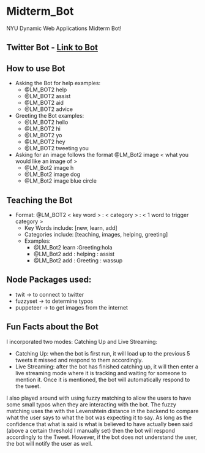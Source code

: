 # Midterm_Bot
NYU Dynamic Web Applications Midterm Bot!

## Twitter Bot - [Link to Bot](https://twitter.com/LM_Bot2)

## How to use Bot
* Asking the Bot for help examples:
	* @LM_BOT2 help
	* @LM_BOT2 assist
	* @LM_BOT2 aid
	* @LM_BOT2 advice
* Greeting the Bot examples:
	* @LM_BOT2 hello
	* @LM_BOT2 hi
	* @LM_BOT2 yo
	* @LM_BOT2 hey
	* @LM_BOT2 tweeting you
* Asking for an image follows the format @LM_Bot2 image < what you would like an image of >
	* @LM_Bot2 image h
	* @LM_Bot2 image dog
	* @LM_Bot2 image blue circle

## Teaching the Bot
* Format: @LM_BOT2 < key word > : < category > : < 1 word to trigger category >
	* Key Words include: [new, learn, add]
	* Categories include: [teaching, images, helping, greeting]
	* Examples:
		* @LM_Bot2 learn :Greeting:hola
		* @LM_Bot2 add : helping : assist
		* @LM_Bot2 add : Greeting : wassup

## Node Packages used:
* twit -> to connect to twitter
* fuzzyset -> to determine typos
* puppeteer -> to get images from the internet

## Fun Facts about the Bot
I incorporated two modes: Catching Up and Live Streaming:
* Catching Up: when the bot is first run, it will load up to the previous 5 tweets it missed and respond to them accordingly.
* Live Streaming: after the bot has finished catching up, it will then enter a live streaming mode where it is tracking and waiting for someone to mention it. Once it is mentioned, the bot will automatically respond to the tweet.

I also played around with using fuzzy matching to allow the users to have some small typos when they are interacting with the bot. The fuzzy matching uses the with the Levenshtein distance in the backend to compare what the user says to what the bot was expecting it to say. As long as the confidence that what is said is what is believed to have actually been said (above a certain threshold I manually set) then the bot will respond accordingly to the Tweet. However, if the bot does not understand the user, the bot will notify the user as well.
